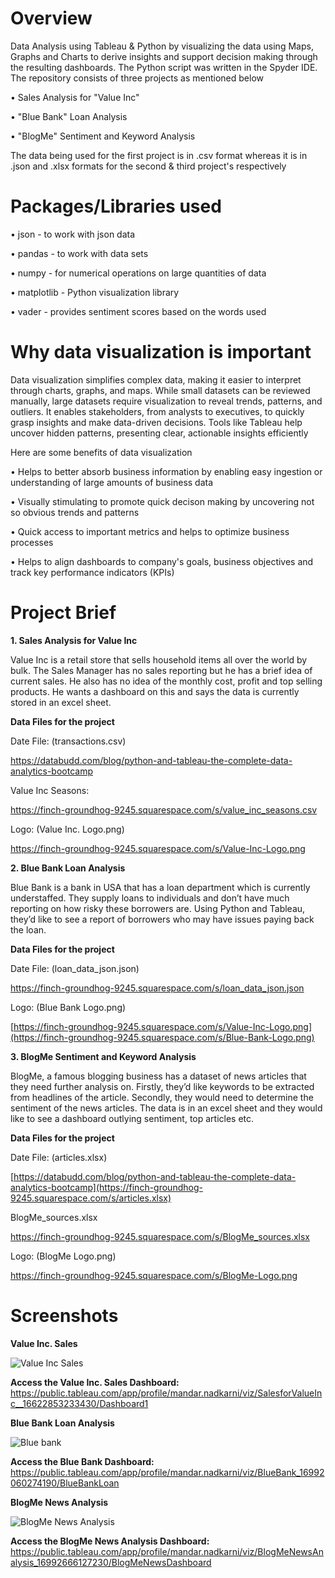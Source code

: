 # Overview

Data Analysis using Tableau & Python by visualizing the data using Maps, Graphs and Charts to derive insights and support decision making through the resulting dashboards. The Python script was written in the Spyder IDE. The repository consists of three projects as mentioned below

• Sales Analysis for "Value Inc"

• "Blue Bank" Loan Analysis

• "BlogMe" Sentiment and Keyword Analysis

The data being used for the first project is in .csv format whereas it is in .json and .xlsx formats for the second & third project's respectively

# Packages/Libraries used

• json         - to work with json data

• pandas       - to work with data sets

• numpy        - for numerical operations on large quantities of data

• matplotlib   - Python visualization library

• vader        - provides sentiment scores based on the words used


# Why data visualization is important

Data visualization simplifies complex data, making it easier to interpret through charts, graphs, and maps. While small datasets can be reviewed manually, large datasets require visualization to reveal trends, patterns, and outliers. It enables stakeholders, from analysts to executives, to quickly grasp insights and make data-driven decisions. Tools like Tableau help uncover hidden patterns, presenting clear, actionable insights efficiently

Here are some benefits of data visualization

• Helps to better absorb business information by enabling easy ingestion or understanding of large amounts of business data

• Visually stimulating to promote quick decison making by uncovering not so obvious trends and patterns

• Quick access to important metrics and helps to optimize business processes

• Helps to align dashboards to company's goals, business objectives and track key performance indicators (KPIs)


# Project Brief

**1. Sales Analysis for Value Inc**

Value Inc is a retail store that sells household items all over the world by bulk. The Sales Manager has no sales reporting but he has a brief idea of current sales. He also has no idea of the monthly cost, profit and top selling products. He wants a
dashboard on this and says the data is currently stored in an excel sheet.

**Data Files for the project**

Date File: (transactions.csv)

https://databudd.com/blog/python-and-tableau-the-complete-data-analytics-bootcamp

Value Inc Seasons:

https://finch-groundhog-9245.squarespace.com/s/value_inc_seasons.csv

Logo: (Value Inc. Logo.png)

https://finch-groundhog-9245.squarespace.com/s/Value-Inc-Logo.png


**2. Blue Bank Loan Analysis**

Blue Bank is a bank in USA that has a loan department which is currently understaffed. They supply loans to individuals and don’t have much reporting on how risky these borrowers are. Using Python and Tableau, they’d like to see a report of borrowers who may have issues paying back the loan.

**Data Files for the project**

Date File: (loan_data_json.json)

https://finch-groundhog-9245.squarespace.com/s/loan_data_json.json

Logo: (Blue Bank Logo.png)

[https://finch-groundhog-9245.squarespace.com/s/Value-Inc-Logo.png](https://finch-groundhog-9245.squarespace.com/s/Blue-Bank-Logo.png)


**3. BlogMe Sentiment and Keyword Analysis**

BlogMe, a famous blogging business has a dataset of news articles that they need further analysis on. Firstly, they’d like keywords to be extracted from headlines of the article. Secondly, they would need to determine the sentiment of the news articles. The data is in an excel sheet and they would like to see a dashboard outlying sentiment, top articles etc.

**Data Files for the project**

Date File: (articles.xlsx)

[https://databudd.com/blog/python-and-tableau-the-complete-data-analytics-bootcamp](https://finch-groundhog-9245.squarespace.com/s/articles.xlsx)

BlogMe_sources.xlsx

https://finch-groundhog-9245.squarespace.com/s/BlogMe_sources.xlsx

Logo: (BlogMe Logo.png)

https://finch-groundhog-9245.squarespace.com/s/BlogMe-Logo.png

# Screenshots

**Value Inc. Sales**

![Value Inc  Sales](https://github.com/Mandar-1007/Python-and-Tableau/assets/112803135/efe20fd3-a216-41c7-9d59-6e8bb97c6590)

**Access the Value Inc. Sales Dashboard:** https://public.tableau.com/app/profile/mandar.nadkarni/viz/SalesforValueInc__16622853233430/Dashboard1



**Blue Bank Loan Analysis**

![Blue bank](https://github.com/Mandar-1007/Python-and-Tableau/assets/112803135/8c9ce89f-7fb0-4087-9e52-fee6773ebfd1)

**Access the Blue Bank Dashboard:** https://public.tableau.com/app/profile/mandar.nadkarni/viz/BlueBank_16992060274190/BlueBankLoan



**BlogMe News Analysis**

![BlogMe News Analysis](https://github.com/Mandar-1007/Python-and-Tableau/assets/112803135/5afd346d-573a-4d9a-97ec-a57b63d32873)

**Access the BlogMe News Analysis Dashboard:** https://public.tableau.com/app/profile/mandar.nadkarni/viz/BlogMeNewsAnalysis_16992666127230/BlogMeNewsDashboard
